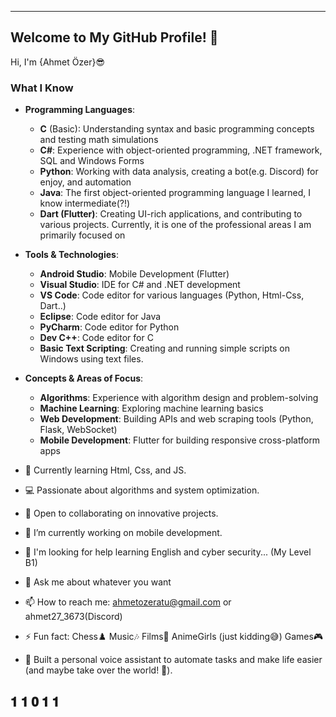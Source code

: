 
---
## Welcome to My GitHub Profile! 👋

Hi, I'm {Ahmet Özer}😎

### What I Know
- **Programming Languages**:  
  - **C** (Basic): Understanding syntax and basic programming concepts and testing math simulations
  - **C#**: Experience with object-oriented programming, .NET framework, SQL and Windows Forms  
  - **Python**: Working with data analysis, creating a bot(e.g. Discord) for enjoy, and automation  
  - **Java**: The first object-oriented programming language I learned, I know intermediate(?!)  
  - **Dart (Flutter)**: Creating UI-rich applications, and contributing to various projects. Currently, it is one of the professional areas I am primarily focused on
  

- **Tools & Technologies**:   
  - **Android Studio**: Mobile Development (Flutter)  
  - **Visual Studio**: IDE for C# and .NET development  
  - **VS Code**: Code editor for various languages (Python, Html-Css, Dart..)
  - **Eclipse**: Code editor for Java
  - **PyCharm**: Code editor for Python
  - **Dev C++**: Code editor for C
  - **Basic Text Scripting**: Creating and running simple scripts on Windows using text files.

- **Concepts & Areas of Focus**:    
  - **Algorithms**: Experience with algorithm design and problem-solving    
  - **Machine Learning**: Exploring machine learning basics
  - **Web Development**: Building APIs and web scraping tools (Python, Flask, WebSocket)  
  - **Mobile Development**: Flutter for building responsive cross-platform apps   

- 🌱 Currently learning Html, Css, and JS.
- 💻 Passionate about algorithms and system optimization.
- 🚀 Open to collaborating on innovative projects.
- 🔭 I’m currently working on mobile development.
- 🤔 I'm looking for help learning English and cyber security... (My Level B1)
- 💬 Ask me about whatever you want
- 📫 How to reach me: ahmetozeratu@gmail.com or ahmet27_3673(Discord)
- ⚡ Fun fact: Chess♟️ Music🎶 Films🎥 AnimeGirls (just kidding😅) Games🎮
- 🤖 Built a personal voice assistant to automate tasks and make life easier (and maybe take over the world! 🤫).


 𝟏 𝟏 𝟎 𝟏 𝟏 
 ---
